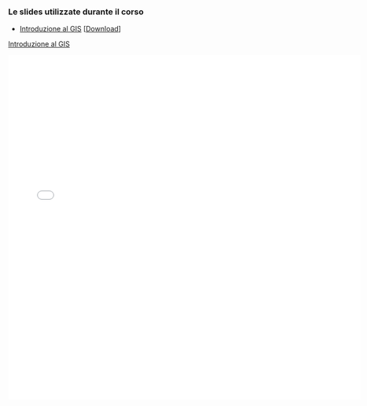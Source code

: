 ### Le slides utilizzate durante il corso

* <object data="../pdf/Introduzione_GIS.pdf" type="application/x-pdf" title="SamplePdf" width="500" height="720"> <a href="../pdf/Introduzione_GIS.pdf">Introduzione al GIS</a> </object>[<a href="../pdf/Introduzione_GIS.pdf" download>Download</a>]

<a href="https://docs.google.com/presentation/d/e/2PACX-1vQZqZfmTPv2zhvFB7zP8q84iwHECr8yV9G7NKgcrPfnZLpcqUHDTaJ-ZjYfaP9j6dTgqWqt4c8xT6Uj/pub?start=false&loop=false&delayms=3000">Introduzione al GIS</a>


<iframe src="../pdf/Introduzione_GIS.pdf" style="width:718px; height:700px;" frameborder="0"></iframe>
